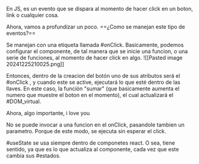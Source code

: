 En JS, es un evento que se dispara al momento de hacer click en un boton, link o cualquier cosa. 

Ahora, vamos a profundizar un poco. ==¿Como se manejan este tipo de eventos?==

Se manejan con una etiqueta llamada #onClick. Basicamente, podemos configurar el componente, de tal manera que se inicie una funcion, o una serie de funciones, al momento de hacer click en algo.
![[Pasted image 20241225210025.png]]

Entonces, dentro de la creacion del botón uno de sus atributos será el #onClick , y cuando este se active, ejecutará lo que esté dentro de las llaves. En este caso, la función "sumar" (que basicamente aumenta el numero que muestre el boton en el momento), el cual actualizará el #DOM_virtual.






Ahora, algo importante,     i love  you



No se puede invocar a una funcion en el onClick, pasandole tambien un parametro. Porque de este modo, se ejecuta sin esperar el click. 











#useState se usa siempre dentro de componetes react. O sea, tiene sentido, ya que es lo que actualiza al componente, cada vez que este cambia sus #estados.
